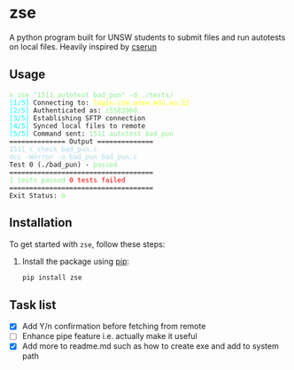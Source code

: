 # zse
A python program built for UNSW students to submit files and run autotests on local files. Heavily inspired by [cserun](https://cserun.bojin.co/)


## Usage

<pre style="font-family: 'Cascadia Mono', monospace; font-size: 12px;">
<span style="color: lightgreen;">> zse "1511 autotest bad_pun" -d ./tests/</span>
<span style="color: cyan;">[1/5]</span> Connecting to: <span style="color: yellow;">login.cse.unsw.edu.au:22</span>  
<span style="color: cyan;">[2/5]</span> Authenticated as: <span style="color: lightgreen;">z5583960</span>  
<span style="color: cyan;">[3/5]</span> Establishing SFTP connection  
<span style="color: cyan;">[4/5]</span> Synced local files to remote  
<span style="color: cyan;">[5/5]</span> Command sent: <span style="color: lightgreen;">1511 autotest bad_pun</span>
============== Output ==============  
<span style="color: lightblue;">1511 c_check bad_pun.c</span>  
<span style="color: lightblue;">dcc -Werror -o bad_pun bad_pun.c</span>  
Test 0 (./bad_pun) - <span style="color: lightgreen;">passed</span>  
====================================
<span style="color: lightgreen;">1 tests passed</span> <span style="color: red;">0 tests failed</span>  
====================================
Exit Status: <span style="color: lightgreen;">0</span>  
</pre>


## Installation
To get started with `zse`, follow these steps:

1. Install the package using [pip](https://pip.pypa.io/en/stable/):

   ```bash
   pip install zse
   ```



## Task list
- [x] Add Y/n confirmation before fetching from remote
- [ ] Enhance pipe feature i.e. actually make it useful
- [x] Add more to readme.md such as how to create exe and add to system path
